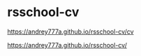 # rsschool-cv

https://andrey777a.github.io/rsschool-cv/cv

https://andrey777a.github.io/rsschool-cv/
